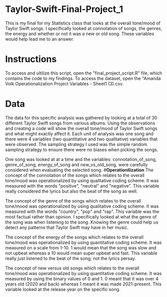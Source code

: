 # Taylor-Swift-Final-Project_1
This is my final for my Statistics class that looks at the overall tone/mood of Taylor Swift songs. I specifically looked at connotation of songs, the genres, the energy and whether or not it was a new or old song. These variables would help lead me to an answer.
# **Instructions**
To access and ultilize this script, open the "final_project_script.R" file, which contains the code to my findings. To access the dataset, open the "Amanda Volk Operationalization Project Variables - Sheet1 (3).csv.
# **Data**
The data for this specific analysis was gathered by looking at a total of 30 different Taylor Swift songs from various albums. Using the observations and creating a code will show the overall tone/mood of Taylor Swift songs and what might exactly affect it. Each unit of analysis was one song and there were 4 variables (two quantitative and two qualitative) variables that were observed. The sampling strategy I used was the simple random sampling strategy to ensure there were no biases when picking the songs.

One song was looked at at a time and the variables: connotation_of_song, genre_of_song, energy_of_song and new_vs_old_song, were carefully considered when evaluating the selected song.
#**Operationilization**
The concept of the connotation of the songs which relates to the overall tone/mood was operationalized by using qualitative coding scheme. It was measured with the words "positive", "neutral" and "negative". This variable really considered the lyrics but also the beat of the song as well.

The concept of the genre of the songs which relates to the overall tone/mood was operationalized by using qualitative coding scheme. It was measured with the words "country", "pop" and "rap". This variable was the most factual rather than opinion. I specifically looked at what the genre of the song was when listening to the song. Knowing the genre could help us detect any patterns that Taylor Swift may have in her music.

The concept of the energy of the songs which relates to the overall tone/mood was operationalized by using quantitative coding scheme. It was measured on a scale from 1-10. 1 would mean that the song was slow and not upbeat whereas a 10 would mean super upbeat and fast. This variable really just listened to the beat of the song; not the lyrics persay.

The concept of new versus old songs which relates to the overall tone/mood was operationalized by using quantitative coding scheme. It was measured by using the binary values of 0 and 1. 0 meant that it was over 4 years old (2020 and back) whereas 1 meant it was made 2021-present. This variable looked at the release year on the specific song.
